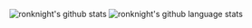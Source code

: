 ![ronknight's github stats](https://github-readme-stats.vercel.app/api?username=ronknight&show_icons=true&theme=dracula&count_private=true)
![ronknight's github language stats](https://github-readme-stats.vercel.app/api/top-langs/?username=ronknight&layout=compact&theme=dracula)
